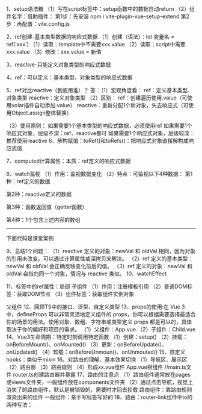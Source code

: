 1、setup语法糖
（1）写在script标签中：setup函数中的数据自动return
（2）组件名字：借助插件：
第1步：先安装
npm i vite-plugin-vue-setup-extend
第2步：再配置：vite.config.js
<script>
    import {defineConfig} from 'vite';
    import VueSetupExtend from 'vite-plugin-vue-setup-extend';
    export default defineConfig({
        plugins:[VueSetupExtend()]
    })
</script>
<script lang="ts" setup name="Person">
let a = 666;
</script>
2、ref创建-基本类型数据的响应式数据
（1）创建（语法）：let 变量名 = ref('xxx')
（1）读取：template中不需要xxx.value
（2）读取：script中需要xxx.value
（3）修改：xxx.value = 新值
<script lang="ts" setup name="Person">
    import {ref} from 'vue';
    //响应式数据：只要数据改变才做成响应式
    let name = ref('张三');
</script>
3、reactive-只能定义对象类型的响应式数据
<script lang="ts" setup name="Person">
    import {reactive} from 'vue';
    //（1）创建：响应式对象（深层次响应）：使用代理对象proxy
    let name = reactive({
        brand:'奔驰',price:100
    });
    //（2）读取：
    console.log(name.brand,name.price);
    //（3）修改：
</script>
4、ref：可以定义：基本类型、对象类型的响应式数据
<script lang="ts" setup name="Person">
    //（1）创建
    let car = ref({
        brand:'奔驰',price:100
    });
    //（2）读取
    console.log(car.value.brand);
    //（3）修改
    car.value.brand = '小米';
</script>
5、ref对比reactive（到底用谁）？
答：（1）宏观角度看：
ref：定义基本类型、对象类型
reactive：定义对象类型
（2）区别：
ref：创建遍历使用.value（可使用volar插件自动添加.value）
reactive：重新分配1个新对象，失去响应式（可使用Object.assign整体替换）
<script lang="ts" setup name="Person">
    import {reactive} from "vue";
    let car = reactive({
        brand:'奔驰',price:100
    });
    //错误方式：car = {brand:'宝马',price:1000};->页面不更新->为什么ref定义的响应式对象就更新？因为ref读取使用xxx.value，只要修改了value，就相当于更新了响应式数据
    //三角形🥰正确方式：Object.assign()方法整体替换1个新对象
    Object.assign(car,{brand:'宝马',price:1000});
</script>
<script lang="ts" setup name="Person">
    let car = reactive({
        brand:'奔驰',price:100
    });
    //错误方式：car = ref({brand:'宝马',price:1000});->页面不更新
    //三角形🥰正确方式：整体替换1个新对象
    Object.assign(car,{brand:'宝马',price:1000});
</script>
（3）使用原则：
如果需要1个基本类型的响应式数据，必须使用ref
如果需要1个响应式对象，层级不深：ref、reactive都可
如果需要1个响应式对象，层级较深：推荐使用reactive
6、解构赋值：toRef()和toRefs()：把响应式对象直接解构成响应式值
<script lang="ts" setup name="Person">
   import {reactive,toRef} from "vue";
   //响应式对象
   let person = reactive({
    name:'张三',
    age:18
   });
   //（1）解构赋值：toRefs()：把reactive定义的对象每一组key:value都变成新对象，但value都变为ref定义的响应式数据值：{name:ref(person.name),age:ref(person.age)}
   //解构
   let {name,age} = toRefs
   (person);
   console.log("直接解构出响应式数据name,age=",name,age);
   //（2）toRef（）
     let n1 = toRef(person,'name');
     let a1 = toRef(person,'age');
   (person);
</script>
7、computed计算属性：本质：ref定义的响应式数据
<script lang="ts" setup name="Person">
    import {ref,computed} from 'vue';
    let firstName = ref('李');
    let lastName = ref('四');
    // let fullName = computed(()=>{return firstName.value+lastName.value});
    let fullName = computed({
        get(){
            return firstName.value+ '-' + lastName.value
        },
        set(val){
            let [str1,str2] = val.split('-');
            firstName.value = str1;
            lastName.value = str2;
        }
    });
    //（1）读取计算属性
    console.log("~~fullName=",fullName);
    //（2）修改计算属性
    function changeName(){
        fullName.value = '张-三'
    }
</script>
8、watch监视
（1）作用：监视数据变化
（2）特点：可监视以下4种数据：
第1种：ref定义的数据
<script setup lang="ts">
import { ref, watch } from 'vue';
const count = ref(0);
watch(count, (newVal, oldVal) => {
  console.log(`count 从 ${oldVal} 变为 ${newVal}`);
});
count.value++; // 触发 watch 回调
</script>
第2种：reactive定义的数据
<script setup lang="ts">
import { reactive, watch } from 'vue';
const state = reactive({
  count: 0
});
watch(() => state.count, (newVal, oldVal) => {
  console.log(`state.count 从 ${oldVal} 变为 ${newVal}`);
});
state.count++; // 触发 watch 回调
</script>
第3种：函数返回值（getter函数）
<script setup lang="ts">
import { reactive, watch } from 'vue';
const state = reactive({
  count: 0
});
watch(() => state.count, (newVal, oldVal) => {
  console.log(`state.count 从 ${oldVal} 变为 ${newVal}`);
});
state.count++; // 触发 watch 回调
</script>
第4种：1个包含上述内容的数组
<script setup lang="ts">
import { ref, reactive, watch } from 'vue';
const count = ref(0);
const state = reactive({
  count: 0
});
watch([count, () => state.count], ([newCount, newStateCount], [oldCount, oldStateCount]) => {
  console.log(`count 从 ${oldCount} 变为 ${newCount}`);
  console.log(`state.count 从 ${oldStateCount} 变为 ${newStateCount}`);
});
count.value++; // 触发 watch 回调
state.count++; // 触发 watch 回调
</script>
---------------------------------------------------------------------------------------
下面代码是课堂案例
<script lang="ts" setup name="Person">
    import {ref,watch} from 'vue';
    //🥰第1种：监视ref定义的基本类型数据
    let sum = ref(0);
    function changeSum(){
        sum.value += 1;
    };
    let stopWatch = watch(sum,(newVal,oldVal)=>{
        console.log("sum变化了");
        if(newVal >= 10){
            stopWatch();
        }
    });
    //监视ref定义的对象类型数据
    let person = {
        name:'张三',
        age:18
    }
    function changeName(){
        person.value.name += "~";
    }
    function changeAge(){
        person.value.name += 1;
    }
    function changePerson(){
        person.value = {name:'丽丽',age:28};
    }
    //监视ref定义的对象类型数据，监视对象的地址值，若想监视对象内部属性变化，需要手动开启深度监视
    //注意：若修改ref定义的对象中的属性，则newValue和oldValue都是新值，因为它们是同一个对象
    //注意：若修改ref定义的对象，则newValue是新值，oldValue是旧值，因为它们是不同对象
    //watch(被监视的数据，监视的回调，配置对象等)
    watch(person,(newVal,oldVal)=>{
        console.log()
    }，{deep:true,immediate:true})
    //第2种：监视reactive定义的对象类型数据，默认开启深度监视【隐式创建深层监听】
    let obj = reactive({
        name:'张三',
        age:90
    });
    //注意：修改reactive定义的整个对象，为什么需要使用Object.assign()？
    //原因：因为使用 Object.assign() 可以将新对象的属性复制到原响应式对象上，而不是直接替换整个对象。当使用 Object.assign() 复制属性时，Proxy 代理会拦截这些属性的设置操作。对于已经存在的属性，Proxy 会触发相应的更新逻辑，通知 Vue 进行响应式更新。对于新添加的属性，Vue 会自动将其也纳入响应式系统，确保后续对该属性的修改也能触发更新。
    function changeObj(){
            Object.assign(obj, {name:'李四',
        age:80})
    }
    //为什么newVal和oldVal相同？
    //答：因为没有创建新对象，一直都是在原对象上操作属性，底层帮我们打印对象一直都是打印新对象（地址值没变）
    watch(obj,(newVal,oldVal)=>{
        console.log("~~obj变化了",newVal,oldVal);
    })

    //第3种：监视上述多个数据：监视人的名字和1台车【注意：写法】
  
    watch([()=>person.name,()=>person.car.c1],(newVal,oldVal)=>{
        console.log("~~newVal,oldVal=",newVal,oldVal);
    },{deep:true});

    //🥰第4种：监视ref或reactive定义的对象类型中的某个属性，注意点如下：
    //🥰（1）若该属性值不是对象类型，则需要写成函数形式
    //注意：非对象类型属性：需要使用 getter 函数形式传递给 watch。
    const person = reactive({
        name: 'Kimi',// 非对象类型
        car: {
            brand: 'Toyota',
            model: 'Corolla'
        }
    });
    watch(()=>person.name,(newVal,oldVal)=>{console.log("person.name变化了",newVal,oldVal)});

    //🥰（2）若该属性值依然是对象类型，可直接写成函数
    //注意：对象类型属性：可以直接传递给 watch，但需要设置 deep: true 来深度监听内部属性的变化。
    watch(person.car,(newVal,oldVal)=>{console.log("person.car变化了",newVal,oldVal)});
</script>
9、总结1个问题：
（1）reactive 定义的对象：newVal 和 oldVal 相同，因为对象的引用未改变。可以通过计算属性或深拷贝来解决。
（2）ref 定义的基本类型：newVal 和 oldVal 会正确反映变化前后的值。
（3）ref 定义的对象：newVal 和 oldVal 会指向同一个对象，情况与 reactive 类似。
10、watchEffect
<script setup lang="ts">
    import {ref} from "vue";
    //数据
    let temp = ref(10);
    let height = ref(0);
    //方法
    function changeTemp(){
        temp.value += 10;
    }
    function changeHeight(){
        height.value += 10;
    }
    //（1）watch：按需监视 明确指出监视的数据
    watch([temp,height],(value)=>{
        let [newTemp,newHeight] = value;
        if(newTemp >= 60 || newHeight >= 80){
            console.log("~~给服务器发请求");
        }
    })
    //🔺（2）watchEffect：自动监视函数中用到哪些属性，就会监视哪些属性
    watchEffect(()=>{
        console.log("~~默认开启立即监视");
        if(temp.value >= 60 || height.value >= 80){
           console.log("~~给服务器发请求"); 
        }
    });
</script>
11、标签中的ref属性：局部
子组件
（1）作用：注册模板引用
（2）普通DOM标签：获取DOM节点
（3）组件标签：获取组件实例对象
<script>
    import {ref,defineExpose} from 'vue';
    let a = ref(0);
    let b = ref(1);
    let c = ref(2);
    function showLog(){
        console.log("~~a.value=",a.value);
    };
    //注意：只有子组件使用defineExpose()把数据暴露出去了，在父组件的使用ref属性获取该子组件数据时，才可获取这些值，否则无法获取这些值
    defineExpose({a:a.value,b:b.value,c:c.value});
</script>

父组件
<template>
<h2 ref="title">上海</h2>
<button @click="showLog">点我输出h2的title</button>
<Person ref="person">子组件</Person>
</template>
<script>
    import {ref} from "vue";
    let title = ref();
    function showLog(){
        console.log("~~title.value=",title.value)
    }
</script>
12、回顾TS中的接口、泛型、自定义类型
<script lang="ts" setup name="Person">
    //接口规范
    import {type PersonInter,type Persons} from "./types/index.ts";
    //（1）限制单条数据：
    let person:PersonInter = {
        id:001,
        name:'张三',
        age:60
    }
    //（2）限制多条数据
    let personList:Array<PersonInter> = [
        {
        id:001,
        name:'张三',
        age:60
    },
    {
        id:002,
        name:'李四',
        age:80
    }
    ]
    let personList:Persons = [
        {
        id:001,
        name:'张三',
        age:60
    },
    {
        id:002,
        name:'李四',
        age:80
    }
    ]
</script>
13、props的使用:在 Vue 3 中，defineProps 可以非常灵活地定义组件的 props，你可以根据需要选择最适合你的场景的用法。使用对象、数组、字符串或类型定义 props 都是可以的，具体取决于你的偏好和项目的需求。
（1）父组件：App.vue
<template>
<Child a="哈哈哈" b="嘻嘻嘻"></Child>
</template>
<script setup lang="ts">
    //let personList:Persons = xxxxx
    // 或  直接传泛型
    let personList = reactive<Persons>([
          {
        id:001,
        name:'张三',
        age:60
    },
    {
        id:002,
        name:'李四',
        age:80
    },
    {
        id:003,
        name:'王五',
        age:80
    }]);
</script>
（2）子组件：Child.vue
<template>
<div>
<h2>{{a}}</h2>
</div>
</template>
<script setup lang="ts">
//（1）接收list
//defineProps(['list']);
//（2）接收list + 限制类型 
let x = defineProps<{list:Persons}>();
// defineProps<{ list: Persons[] }>();
//（3）接收list + 限制类型 +限制必要性
widthDefaults(defineProps<{list:Persons}>(),list:()=>[{{
        id:000,
        name:'小李',
        age:100
    }}
]);
</script>
14、Vue3生命周期：特定时刻调用特定函数
（1）创建：setup()
（2）挂载：onBeforeMount()、onMounted()
（3）更新：onBeforeUpdate()、onUpdated()
（4）卸载：onBeforeUnmoun()、onUnmouted()
15、自定义hooks：类似于mixin
<script setup lang="ts">
    import useDog from "./hook/2、useDog.js";
    let {dogList,getDog} = useDog();  
</script>
16、对路由的理解、基本效果切换
（1）导航区、展示区
（2）路由器
（3）路由规则
（4）形成xx.vue组件
App.vue根组件
<template>
<div>
    <!--导航区-->
    <div class="navigate">
        <!-- <a href="#">首页</a>
         <a href="#">新闻</a>
          <a href="#">关于</a> -->
          <RouterLink to="/home" active-class="active">首页</RouterLink>
          <RouterLink to="/news"  active-class="active">新闻</RouterLink>
          <RouterLink to="/about" active-class="active">关于</RouterLink>
    </div>
    <!--展示区-->
    <div class="content">
        <!--此处可能要展示各种组件，具体展示啥组件需要看路径-->
        <router-view></router-view>
    </div>
</div>
</template>
//main.ts文件
<script setup lang="ts">   
import {createApp} from 'vue';
import App from './App.vue';
import router from './router';
//创建1个应用
let app = createApp(App);
//使用路由器
app.use(router);
//挂载整个应用到app容器中
app.mount('#app');

</script>
router.ts创建路由器并暴露
<script lang="ts">
    //第1步：引入createRouter
    import {createRouter,createWebHistory} from 'vue-router';
    import Home from './components/Home';
    //第2步：创建路由器
    let router = createRouter({
        history:createWebHistory(),
        routes:[
            {
                path:'/home',
                component:Home
            },
             {
                path:'/about',
                component:About
            },
             {
                path:'/news',
                component:News
            }
        ]
    });
    //暴露router
    export default router;
</script>
17、路由的注意点
（1）路由组件通常放在pages或views文件夹，一般组件放在components文件夹
（2）通过点击导航，视觉上消失了的路由组件，默认是被销毁的，需要时才回去挂载
路由组件：靠路由规则渲染出来的组件
一般组件：亲手写标签写好的
18、路由：router-link组件中to的两种写法：








